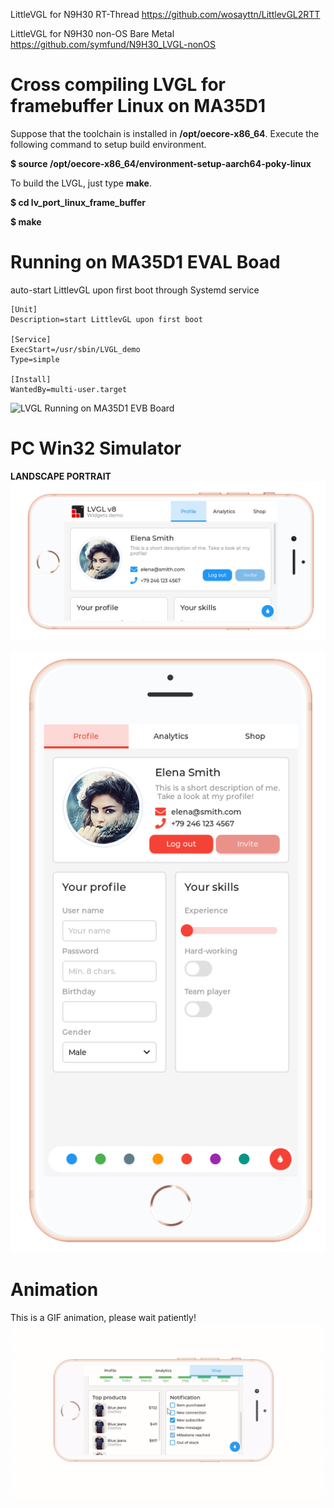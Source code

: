 LittleVGL for N9H30 RT-Thread
https://github.com/wosayttn/LittlevGL2RTT

LittleVGL for N9H30 non-OS Bare Metal
https://github.com/symfund/N9H30_LVGL-nonOS


# Cross compiling LVGL for framebuffer Linux on MA35D1
Suppose that the toolchain is installed in **/opt/oecore-x86_64**. 
Execute the following command to setup build environment.

**$ source /opt/oecore-x86_64/environment-setup-aarch64-poky-linux** 

To build the LVGL, just type **make**.

**$ cd lv_port_linux_frame_buffer**

**$ make**


# Running on MA35D1 EVAL Boad

auto-start LittlevGL upon first boot through Systemd service

```
[Unit]
Description=start LittlevGL upon first boot

[Service]
ExecStart=/usr/sbin/LVGL_demo
Type=simple

[Install]
WantedBy=multi-user.target
```



![LVGL Running on MA35D1 EVB Board](docs/images/ma35d1.JPG)

# PC Win32 Simulator
**LANDSCAPE PORTRAIT**
![LVGL Running on PC](docs/images/Screenshot.png)

![portrait profile](docs/images/portrait_profile.png)

# Animation
This is a GIF animation, please wait patiently!
![LVGL Animation](docs/images/lvgl.gif)
